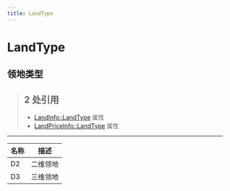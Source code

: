 ```yaml
---
title: LandType
---
```


# LandType
## 领地类型
> ## 2 处引用
> - [LandInfo::LandType](../types/LandInfo.md#landtype) 属性
> - [LandPriceInfo::LandType](../types/LandPriceInfo.md#landtype) 属性
---
| 名称 | 描述 |
| ---- | ---- |
| D2 | 二维领地 |
| D3 | 三维领地 |
